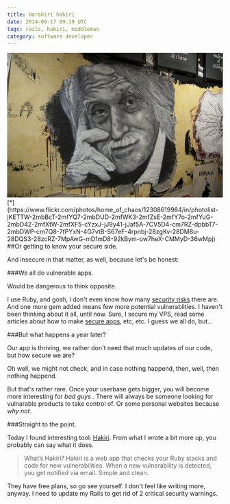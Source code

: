 ```yaml
---
title: Harakiri hakiri
date: 2014-09-17 09:19 UTC
tags: rails, hakiri, middleman
category: software developer
---
```


<img title="Harakiri" alt="Harakiri" src="/img/harakiri.jpg" />
[*](https://www.flickr.com/photos/home_of_chaos/12308619984/in/photolist-jKETTW-2mbBcT-2mfYQ7-2mbDUD-2mfWK3-2mfZsE-2mfY7o-2mfYuG-2mbD42-2mfXtW-2mfXF5-cYzxJ-jJ9y41-jJaf5A-7CV5D4-cm7RZ-dpbbT7-2mbDWP-cm7Q8-7fPYxN-4G7vtB-S67eF-4rpnbj-28zgKv-28DM8u-28DQS3-28zcRZ-7MpAwG-mDfmD8-92kBym-ow7heX-CMMyD-36wMpj)
##Or getting to know your secure side.

And insecure in that matter, as well, because let's be honest:

###We all do vulnerable apps.

Would be dangerous to think opposite. 

I use Ruby, and gosh, I don't even know how many [security risks](https://www.ruby-lang.org/en/security/) there are. And one more gem added means few more potential vulnerablities. I haven't been thinking about it all, until now.
Sure, I secure my VPS, read some articles about how to make [secure apps](http://guides.rubyonrails.org/security.html), etc, etc. I guess we all do, but...

###But what happens a year later?

Our app is thriving, we rather don't need that much updates of our code, but how secure we are? 

Oh well, we might not check, and in case nothing happend, then, well, then nothing happend. 

But that's rather rare. Once your userbase gets bigger, you will become more interesting for *bad guys* . 
There will always be someone looking for vulnarable products to take control of. Or some personal websites because *why not*.

###Straight to the point.

Today I found interesting tool: [Hakiri](https://hakiri.io). From what I wrote a bit more up, you probably can say what it does.

> What’s Hakiri? Hakiri is a web app that checks your Ruby stacks and code for new vulnerabilities. When a new vulnerability is detected, you get notified via email. Simple and clean.

They have free plans, so go see yourself. I don't feel like writing more, anyway. I need to update my Rails to get rid of 2 critical security warnings.